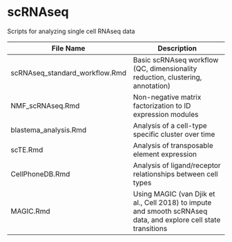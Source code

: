 # scRNAseq
Scripts for analyzing single cell RNAseq data


| File Name              | Description   |
| ---------------------- | ------------- |
| scRNAseq_standard_workflow.Rmd  | Basic scRNAseq workflow (QC, dimensionality reduction, clustering, annotation) |
| NMF_scRNAseq.Rmd       | Non-negative matrix factorization to ID expression modules|
| blastema_analysis.Rmd  | Analysis of a cell-type specific cluster over time |
| scTE.Rmd  | Analysis of transposable element expression |
| CellPhoneDB.Rmd  | Analysis of ligand/receptor relationships between cell types|
| MAGIC.Rmd  | Using MAGIC (van Djik et al., Cell 2018) to impute and smooth scRNAseq data, and explore cell state transitions|
